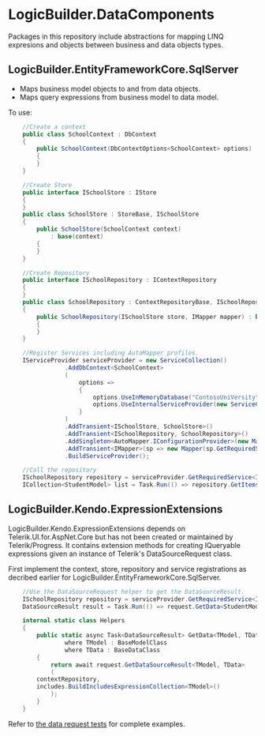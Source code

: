 # LogicBuilder.DataComponents
Packages in this repository include abstractions for mapping LINQ expresions and objects between business and data objects types.

## LogicBuilder.EntityFrameworkCore.SqlServer
* Maps business model objects to and from data objects.
* Maps query expressions from business model to data model.

To use:
```c#
    //Create a context
    public class SchoolContext : DbContext
    {
        public SchoolContext(DbContextOptions<SchoolContext> options) : base(options)
        {
        }
    }

    //Create Store
    public interface ISchoolStore : IStore
    {
    }
    public class SchoolStore : StoreBase, ISchoolStore
    {
        public SchoolStore(SchoolContext context)
            : base(context)
        {
        }
    }

    //Create Repository
    public interface ISchoolRepository : IContextRepository
    {
    }
    public class SchoolRepository : ContextRepositoryBase, ISchoolRepository
    {
        public SchoolRepository(ISchoolStore store, IMapper mapper) : base(store, mapper)
        {
        }
    }

    //Register Services including AutoMapper profiles.
    IServiceProvider serviceProvider = new ServiceCollection()
                .AddDbContext<SchoolContext>
                (
                    options =>
                    {
                        options.UseInMemoryDatabase("ContosoUniVersity");
                        options.UseInternalServiceProvider(new ServiceCollection().AddEntityFrameworkInMemoryDatabase().BuildServiceProvider());
                    }
                )
                .AddTransient<ISchoolStore, SchoolStore>()
                .AddTransient<ISchoolRepository, SchoolRepository>()
                .AddSingleton<AutoMapper.IConfigurationProvider>(new MapperConfiguration(cfg => cfg.AddProfiles(typeof(SchoolProfile).GetTypeInfo().Assembly)))
                .AddTransient<IMapper>(sp => new Mapper(sp.GetRequiredService<AutoMapper.IConfigurationProvider>(), sp.GetService))
                .BuildServiceProvider();

    //Call the repository
    ISchoolRepository repository = serviceProvider.GetRequiredService<ISchoolRepository>();
    ICollection<StudentModel> list = Task.Run(() => repository.GetItemsAsync<StudentModel, Student>()).Result;
```

## LogicBuilder.Kendo.ExpressionExtensions
LogicBuilder.Kendo.ExpressionExtensions depends on Telerik.UI.for.AspNet.Core but has not been created or maintained by Telerik/Progress.  It contains extension methods for creating IQueryable expressions given an instance of Telerik's DataSourceRequest class.

First implement the context, store, repository and service registrations as decribed earlier for LogicBuilder.EntityFrameworkCore.SqlServer.

```c#
    //Use the DataSourceRequest helper to get the DataSourceResult.
    ISchoolRepository repository = serviceProvider.GetRequiredService<ISchoolRepository>();
    DataSourceResult result = Task.Run(() => request.GetData<StudentModel, Student>(repository)).Result;

    internal static class Helpers
    {
        public static async Task<DataSourceResult> GetData<TModel, TData>(this DataSourceRequest request, IContextRepository contextRepository, IEnumerable<string> includes = null)
				where TModel : BaseModelClass
				where TData : BaseDataClass
        {
            return await request.GetDataSourceResult<TModel, TData>
            (
		contextRepository,
		includes.BuildIncludesExpressionCollection<TModel>()
            );
        }
    }
```

Refer to [the data request tests](https://github.com/BlaiseD/LogicBuilder.DataComponents/blob/master/LogicBuilder.Kendo.ExpressionExtensions.IntegrationTests/DataRequestTests.cs) for complete examples.
